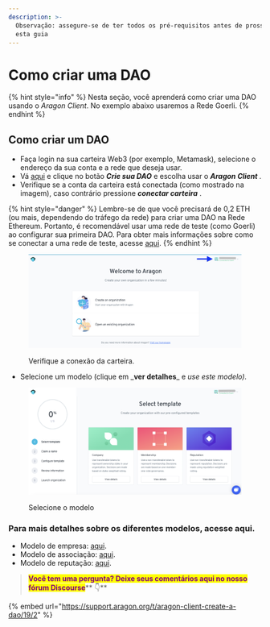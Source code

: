 ```yaml
---
description: >-
  Observação: assegure-se de ter todos os pré-requisitos antes de prosseguir com
  esta guia
---
```


# Como criar uma DAO

{% hint style="info" %}
Nesta seção, você aprenderá como criar uma DAO usando o _Aragon Client_. No exemplo abaixo usaremos a Rede Goerli.
{% endhint %}

## Como criar um DAO <a href="#how-to-create-a-dao" id="how-to-create-a-dao"></a>

* Faça login na sua carteira Web3 (por exemplo, Metamask), selecione o endereço da sua conta e a rede que deseja usar.
* Vá [aqui](https://aragon.org/) e clique no botão _**Crie sua DAO**_ e escolha usar o _**Aragon Client** ._
* Verifique se a conta da carteira está conectada (como mostrado na imagem), caso contrário pressione _**conectar carteira**_ .

{% hint style="danger" %}
Lembre-se de que você precisará de 0,2 ETH (ou mais, dependendo do tráfego da rede) para criar uma DAO na Rede Ethereum. Portanto, é recomendável usar uma rede de teste (como Goerli) ao configurar sua primeira DAO. Para obter mais informações sobre como se conectar a uma rede de teste, acesse [aqui](../../set-up-metamask/getting-started-with-rinkeby-testnet.md).
{% endhint %}

<figure><img src="../../../.gitbook/assets/1 (1).png" alt=""><figcaption><p>Verifique a conexão da carteira.</p></figcaption></figure>

* Selecione um modelo (clique em \_**ver detalhes**\_ e _use este modelo)._

<figure><img src="../../../.gitbook/assets/2 (3).png" alt=""><figcaption><p>Selecione o modelo</p></figcaption></figure>

### Para mais detalhes sobre os diferentes modelos, acesse aqui. <a href="#for-more-details-about-the-different-templates-go-here." id="for-more-details-about-the-different-templates-go-here."></a>

* Modelo de empresa: [aqui](use-company-template.md).
* Modelo de associação: [aqui](use-membership-template.md).
* Modelo de reputação: [aqui](page-1.md).

> <mark style="color:purple;">**Você tem uma pergunta? Deixe seus comentários aqui no nosso fórum Discourse**</mark>** 👇**

{% embed url="https://support.aragon.org/t/aragon-client-create-a-dao/19/2" %}
